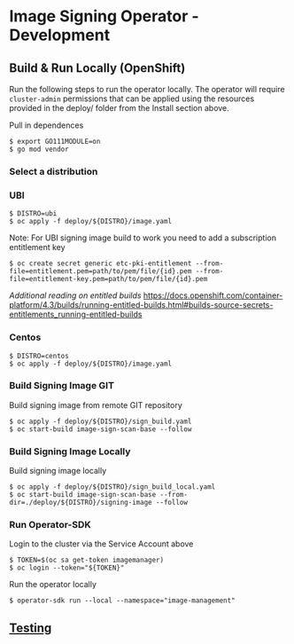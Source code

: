 Image Signing Operator - Development
========================================

## Build & Run Locally (OpenShift)

Run the following steps to run the operator locally. The operator will require `cluster-admin` permissions that can be applied using the resources provided in the deploy/ folder from the Install section above.

Pull in dependences
```
$ export GO111MODULE=on
$ go mod vendor
```

### Select a distribution

### UBI
```
$ DISTRO=ubi
$ oc apply -f deploy/${DISTRO}/image.yaml
```
Note: For UBI signing image build to work you need to add a subscription entitlement key
```
$ oc create secret generic etc-pki-entitlement --from-file=entitlement.pem=path/to/pem/file/{id}.pem --from-file=entitlement-key.pem=path/to/pem/file/{id}.pem

```
*Additional reading on entitled builds*
https://docs.openshift.com/container-platform/4.3/builds/running-entitled-builds.html#builds-source-secrets-entitlements_running-entitled-builds


### Centos
```
$ DISTRO=centos
$ oc apply -f deploy/${DISTRO}/image.yaml
```

### Build Signing Image GIT
Build signing image from remote GIT repository
```
$ oc apply -f deploy/${DISTRO}/sign_build.yaml
$ oc start-build image-sign-scan-base --follow
```

### Build Signing Image Locally
Build signing image locally 
```
$ oc apply -f deploy/${DISTRO}/sign_build_local.yaml
$ oc start-build image-sign-scan-base --from-dir=./deploy/${DISTRO}/signing-image --follow
```

### Run Operator-SDK
Login to the cluster via the Service Account above
```
$ TOKEN=$(oc sa get-token imagemanager)
$ oc login --token="${TOKEN}"
```
Run the operator locally
```
$ operator-sdk run --local --namespace="image-management" 
```

## [Testing](testing.md)